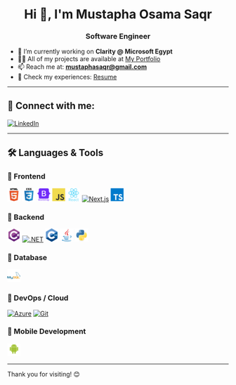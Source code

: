 <h1 align="center">Hi 👋, I'm Mustapha Osama Saqr</h1>
<h3 align="center">Software Engineer</h3>

- 🔭 I’m currently working on **Clarity @ Microsoft Egypt**
- 👨‍💻 All of my projects are available at [My Portfolio](https://mustaphasaqr.github.io/portfolio/)
- 📫 Reach me at: **mustaphasaqr@gmail.com**
- 📄 Check my experiences: [Resume]([https://drive.google.com/file/d/1Ae_O1nlrOCF23RL8wgavSiY4yaxk9cVI/view?usp=drive_link](https://drive.google.com/file/d/1Z0wutBRjVVtszhTLvVetRabr__d18KV7/view?usp=sharing))

---

## 🔗 Connect with me:
<p align="left">
  <a href="https://linkedin.com/in/mustapha-osama-saqr" target="_blank">
    <img align="center" src="https://raw.githubusercontent.com/rahuldkjain/github-profile-readme-generator/master/src/images/icons/Social/linked-in-alt.svg" alt="LinkedIn" height="30" width="40" />
  </a>
</p>

---

## 🛠️ Languages & Tools

### 🔹 Frontend
<p align="left">
  <a href="https://www.w3.org/html/" target="_blank"><img src="https://raw.githubusercontent.com/devicons/devicon/master/icons/html5/html5-original-wordmark.svg" alt="HTML5" width="30" height="30"/></a>
  <a href="https://www.w3schools.com/css/" target="_blank"><img src="https://raw.githubusercontent.com/devicons/devicon/master/icons/css3/css3-original-wordmark.svg" alt="CSS3" width="30" height="30"/></a>
  <a href="https://getbootstrap.com" target="_blank"><img src="https://raw.githubusercontent.com/devicons/devicon/master/icons/bootstrap/bootstrap-plain-wordmark.svg" alt="Bootstrap" width="30" height="30"/></a>
  <a href="https://developer.mozilla.org/en-US/docs/Web/JavaScript" target="_blank"><img src="https://raw.githubusercontent.com/devicons/devicon/master/icons/javascript/javascript-original.svg" alt="JavaScript" width="30" height="30"/></a>
  <a href="https://reactjs.org/" target="_blank"><img src="https://raw.githubusercontent.com/devicons/devicon/master/icons/react/react-original-wordmark.svg" alt="React" width="30" height="30"/></a>
  <a href="https://nextjs.org/" target="_blank"><img src="https://cdn.worldvectorlogo.com/logos/nextjs-2.svg" alt="Next.js" width="30" height="30"/></a>
  <a href="https://www.typescriptlang.org/" target="_blank"><img src="https://raw.githubusercontent.com/devicons/devicon/master/icons/typescript/typescript-original.svg" alt="TypeScript" width="30" height="30"/></a>
</p>

### 🔹 Backend
<p align="left">
  <a href="https://www.w3schools.com/cs/" target="_blank"><img src="https://raw.githubusercontent.com/devicons/devicon/master/icons/csharp/csharp-original.svg" alt="C#" width="30" height="30"/></a>
  <a href="https://dotnet.microsoft.com/" target="_blank"><img src="https://raw.githubusercontent.com/devicons/devicon/master/icons/dot‑net/dot‑net‑original‑wordmark.svg" alt=".NET" width="30" height="30"/></a>
  <a href="https://www.w3schools.com/cpp/" target="_blank"><img src="https://raw.githubusercontent.com/devicons/devicon/master/icons/cplusplus/cplusplus-original.svg" alt="C++" width="30" height="30"/></a>
  <a href="https://www.java.com" target="_blank"><img src="https://raw.githubusercontent.com/devicons/devicon/master/icons/java/java-original.svg" alt="Java" width="30" height="30"/></a>
  <a href="https://www.python.org" target="_blank"><img src="https://raw.githubusercontent.com/devicons/devicon/master/icons/python/python-original.svg" alt="Python" width="30" height="30"/></a>
</p>

### 🔹 Database
<p align="left">
  <a href="https://www.mysql.com/" target="_blank"><img src="https://raw.githubusercontent.com/devicons/devicon/master/icons/mysql/mysql-original-wordmark.svg" alt="MySQL" width="30" height="30"/></a>
</p>

### 🔹 DevOps / Cloud
<p align="left">
  <a href="https://azure.microsoft.com/en-in/" target="_blank"><img src="https://www.vectorlogo.zone/logos/microsoft_azure/microsoft_azure-icon.svg" alt="Azure" width="30" height="30"/></a>
  <a href="https://git-scm.com/" target="_blank"><img src="https://www.vectorlogo.zone/logos/git-scm/git-scm-icon.svg" alt="Git" width="30" height="30"/></a>
</p>

### 🔹 Mobile Development
<p align="left">
  <a href="https://developer.android.com" target="_blank"><img src="https://raw.githubusercontent.com/devicons/devicon/master/icons/android/android-original-wordmark.svg" alt="Android" width="30" height="30"/></a>
</p>

---

Thank you for visiting! 😊
